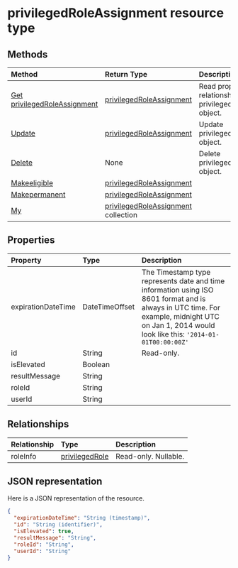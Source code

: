 # privilegedRoleAssignment resource type




## Methods

| Method		   | Return Type	|Description|
|:---------------|:--------|:----------|
|[Get privilegedRoleAssignment](../api/privilegedroleassignment_get.md) | [privilegedRoleAssignment](privilegedroleassignment.md) |Read properties and relationships of privilegedRoleAssignment object.|
|[Update](../api/privilegedroleassignment_update.md) | [privilegedRoleAssignment](privilegedroleassignment.md)	|Update privilegedRoleAssignment object. |
|[Delete](../api/privilegedroleassignment_delete.md) | None |Delete privilegedRoleAssignment object. |
|[Makeeligible](../api/privilegedroleassignment_makeeligible.md)|[privilegedRoleAssignment](privilegedroleassignment.md)||
|[Makepermanent](../api/privilegedroleassignment_makepermanent.md)|[privilegedRoleAssignment](privilegedroleassignment.md)||
|[My](../api/privilegedroleassignment_my.md)|[privilegedRoleAssignment](privilegedroleassignment.md) collection||

## Properties
| Property	   | Type	|Description|
|:---------------|:--------|:----------|
|expirationDateTime|DateTimeOffset|The Timestamp type represents date and time information using ISO 8601 format and is always in UTC time. For example, midnight UTC on Jan 1, 2014 would look like this: `'2014-01-01T00:00:00Z'`|
|id|String| Read-only.|
|isElevated|Boolean||
|resultMessage|String||
|roleId|String||
|userId|String||

## Relationships
| Relationship | Type	|Description|
|:---------------|:--------|:----------|
|roleInfo|[privilegedRole](privilegedrole.md)| Read-only. Nullable.|

## JSON representation

Here is a JSON representation of the resource.

<!-- {
  "blockType": "resource",
  "optionalProperties": [

  ],
  "@odata.type": "microsoft.graph.privilegedRoleAssignment"
}-->

```json
{
  "expirationDateTime": "String (timestamp)",
  "id": "String (identifier)",
  "isElevated": true,
  "resultMessage": "String",
  "roleId": "String",
  "userId": "String"
}

```

<!-- uuid: 8fcb5dbc-d5aa-4681-8e31-b001d5168d79
2015-10-25 14:57:30 UTC -->
<!-- {
  "type": "#page.annotation",
  "description": "privilegedRoleAssignment resource",
  "keywords": "",
  "section": "documentation",
  "tocPath": ""
}-->